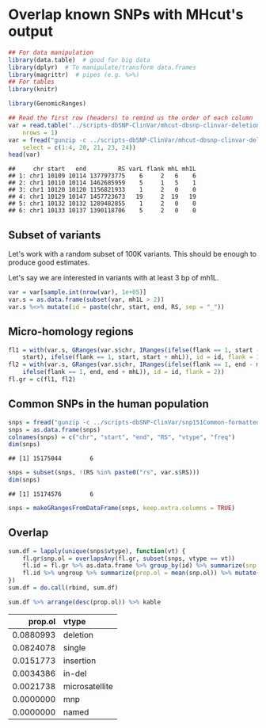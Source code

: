 Overlap known SNPs with MHcut's output
======================================

``` r
## For data manipulation
library(data.table)  # good for big data
library(dplyr)  # To manipulate/transform data.frames
library(magrittr)  # pipes (e.g. %>%)
## For tables
library(knitr)

library(GenomicRanges)

## Read the first row (headers) to remind us the order of each column
var = read.table("../scripts-dbSNP-ClinVar/mhcut-dbsnp-clinvar-deletion-variants.tsv.gz", 
    nrows = 1)
var = fread("gunzip -c ../scripts-dbSNP-ClinVar/mhcut-dbsnp-clinvar-deletion-variants.tsv.gz", 
    select = c(1:4, 20, 21, 23, 24))
head(var)
```

    ##     chr start   end         RS varL flank mhL mh1L
    ## 1: chr1 10109 10114 1377973775    6     2   6    6
    ## 2: chr1 10110 10114 1462685959    5     1   5    1
    ## 3: chr1 10120 10120 1156821933    1     2   0    0
    ## 4: chr1 10129 10147 1457723673   19     2  19   19
    ## 5: chr1 10132 10132 1289482855    1     2   0    0
    ## 6: chr1 10133 10137 1390118706    5     2   0    0

Subset of variants
------------------

Let's work with a random subset of 100K variants. This should be enough to produce good estimates.

Let's say we are interested in variants with at least 3 bp of mh1L.

``` r
var = var[sample.int(nrow(var), 1e+05)]
var.s = as.data.frame(subset(var, mh1L > 2))
var.s %<>% mutate(id = paste(chr, start, end, RS, sep = "_"))
```

Micro-homology regions
----------------------

``` r
fl1 = with(var.s, GRanges(var.s$chr, IRanges(ifelse(flank == 1, start - mhL, 
    start), ifelse(flank == 1, start, start + mhL)), id = id, flank = 1))
fl2 = with(var.s, GRanges(var.s$chr, IRanges(ifelse(flank == 1, end - mhL, end), 
    ifelse(flank == 1, end, end + mhL)), id = id, flank = 2))
fl.gr = c(fl1, fl2)
```

Common SNPs in the human population
-----------------------------------

``` r
snps = fread("gunzip -c ../scripts-dbSNP-ClinVar/snp151Common-formatted.tsv.gz")
snps = as.data.frame(snps)
colnames(snps) = c("chr", "start", "end", "RS", "vtype", "freq")
dim(snps)
```

    ## [1] 15175044        6

``` r
snps = subset(snps, !(RS %in% paste0("rs", var.s$RS)))
dim(snps)
```

    ## [1] 15174576        6

``` r
snps = makeGRangesFromDataFrame(snps, keep.extra.columns = TRUE)
```

Overlap
-------

``` r
sum.df = lapply(unique(snps$vtype), function(vt) {
    fl.gr$snp.ol = overlapsAny(fl.gr, subset(snps, vtype == vt))
    fl.id = fl.gr %>% as.data.frame %>% group_by(id) %>% summarize(snp.ol = any(snp.ol))
    fl.id %>% ungroup %>% summarize(prop.ol = mean(snp.ol)) %>% mutate(vtype = vt)
})
sum.df = do.call(rbind, sum.df)

sum.df %>% arrange(desc(prop.ol)) %>% kable
```

|    prop.ol| vtype          |
|----------:|:---------------|
|  0.0880993| deletion       |
|  0.0824078| single         |
|  0.0151773| insertion      |
|  0.0034386| in-del         |
|  0.0021738| microsatellite |
|  0.0000000| mnp            |
|  0.0000000| named          |
